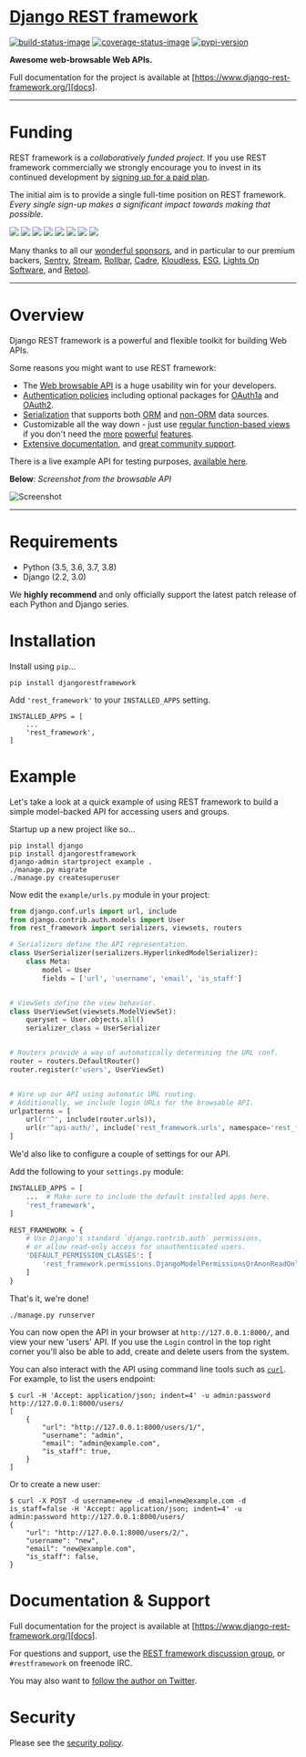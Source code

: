 # [Django REST framework][docs]

[![build-status-image]][travis]
[![coverage-status-image]][codecov]
[![pypi-version]][pypi]

**Awesome web-browsable Web APIs.**

Full documentation for the project is available at [https://www.django-rest-framework.org/][docs].

---

# Funding

REST framework is a *collaboratively funded project*. If you use
REST framework commercially we strongly encourage you to invest in its
continued development by [signing up for a paid plan][funding].

The initial aim is to provide a single full-time position on REST framework.
*Every single sign-up makes a significant impact towards making that possible.*

[![][sentry-img]][sentry-url]
[![][stream-img]][stream-url]
[![][rollbar-img]][rollbar-url]
[![][cadre-img]][cadre-url]
[![][kloudless-img]][kloudless-url]
[![][esg-img]][esg-url]
[![][lightson-img]][lightson-url]
[![][retool-img]][retool-url]

Many thanks to all our [wonderful sponsors][sponsors], and in particular to our premium backers, [Sentry][sentry-url], [Stream][stream-url], [Rollbar][rollbar-url], [Cadre][cadre-url], [Kloudless][kloudless-url], [ESG][esg-url], [Lights On Software][lightson-url], and [Retool][retool-url].

---

# Overview

Django REST framework is a powerful and flexible toolkit for building Web APIs.

Some reasons you might want to use REST framework:

* The [Web browsable API][sandbox] is a huge usability win for your developers.
* [Authentication policies][authentication] including optional packages for [OAuth1a][oauth1-section] and [OAuth2][oauth2-section].
* [Serialization][serializers] that supports both [ORM][modelserializer-section] and [non-ORM][serializer-section] data sources.
* Customizable all the way down - just use [regular function-based views][functionview-section] if you don't need the [more][generic-views] [powerful][viewsets] [features][routers].
* [Extensive documentation][docs], and [great community support][group].

There is a live example API for testing purposes, [available here][sandbox].

**Below**: *Screenshot from the browsable API*

![Screenshot][image]

----

# Requirements

* Python (3.5, 3.6, 3.7, 3.8)
* Django (2.2, 3.0)

We **highly recommend** and only officially support the latest patch release of
each Python and Django series.

# Installation

Install using `pip`...

    pip install djangorestframework

Add `'rest_framework'` to your `INSTALLED_APPS` setting.

    INSTALLED_APPS = [
        ...
        'rest_framework',
    ]

# Example

Let's take a look at a quick example of using REST framework to build a simple model-backed API for accessing users and groups.

Startup up a new project like so...

    pip install django
    pip install djangorestframework
    django-admin startproject example .
    ./manage.py migrate
    ./manage.py createsuperuser


Now edit the `example/urls.py` module in your project:

```python
from django.conf.urls import url, include
from django.contrib.auth.models import User
from rest_framework import serializers, viewsets, routers

# Serializers define the API representation.
class UserSerializer(serializers.HyperlinkedModelSerializer):
    class Meta:
        model = User
        fields = ['url', 'username', 'email', 'is_staff']


# ViewSets define the view behavior.
class UserViewSet(viewsets.ModelViewSet):
    queryset = User.objects.all()
    serializer_class = UserSerializer


# Routers provide a way of automatically determining the URL conf.
router = routers.DefaultRouter()
router.register(r'users', UserViewSet)


# Wire up our API using automatic URL routing.
# Additionally, we include login URLs for the browsable API.
urlpatterns = [
    url(r'^', include(router.urls)),
    url(r'^api-auth/', include('rest_framework.urls', namespace='rest_framework'))
]
```

We'd also like to configure a couple of settings for our API.

Add the following to your `settings.py` module:

```python
INSTALLED_APPS = [
    ...  # Make sure to include the default installed apps here.
    'rest_framework',
]

REST_FRAMEWORK = {
    # Use Django's standard `django.contrib.auth` permissions,
    # or allow read-only access for unauthenticated users.
    'DEFAULT_PERMISSION_CLASSES': [
        'rest_framework.permissions.DjangoModelPermissionsOrAnonReadOnly'
    ]
}
```

That's it, we're done!

    ./manage.py runserver

You can now open the API in your browser at `http://127.0.0.1:8000/`, and view your new 'users' API. If you use the `Login` control in the top right corner you'll also be able to add, create and delete users from the system.

You can also interact with the API using command line tools such as [`curl`](https://curl.haxx.se/). For example, to list the users endpoint:

    $ curl -H 'Accept: application/json; indent=4' -u admin:password http://127.0.0.1:8000/users/
    [
        {
            "url": "http://127.0.0.1:8000/users/1/",
            "username": "admin",
            "email": "admin@example.com",
            "is_staff": true,
        }
    ]

Or to create a new user:

    $ curl -X POST -d username=new -d email=new@example.com -d is_staff=false -H 'Accept: application/json; indent=4' -u admin:password http://127.0.0.1:8000/users/
    {
        "url": "http://127.0.0.1:8000/users/2/",
        "username": "new",
        "email": "new@example.com",
        "is_staff": false,
    }

# Documentation & Support

Full documentation for the project is available at [https://www.django-rest-framework.org/][docs].

For questions and support, use the [REST framework discussion group][group], or `#restframework` on freenode IRC.

You may also want to [follow the author on Twitter][twitter].

# Security

Please see the [security policy][security-policy].

[build-status-image]: https://secure.travis-ci.org/encode/django-rest-framework.svg?branch=master
[travis]: https://travis-ci.org/encode/django-rest-framework?branch=master
[coverage-status-image]: https://img.shields.io/codecov/c/github/encode/django-rest-framework/master.svg
[codecov]: https://codecov.io/github/encode/django-rest-framework?branch=master
[pypi-version]: https://img.shields.io/pypi/v/djangorestframework.svg
[pypi]: https://pypi.org/project/djangorestframework/
[twitter]: https://twitter.com/_tomchristie
[group]: https://groups.google.com/forum/?fromgroups#!forum/django-rest-framework
[sandbox]: https://restframework.herokuapp.com/

[funding]: https://fund.django-rest-framework.org/topics/funding/
[sponsors]: https://fund.django-rest-framework.org/topics/funding/#our-sponsors

[rover-img]: https://raw.githubusercontent.com/encode/django-rest-framework/master/docs/img/premium/rover-readme.png
[sentry-img]: https://raw.githubusercontent.com/encode/django-rest-framework/master/docs/img/premium/sentry-readme.png
[stream-img]: https://raw.githubusercontent.com/encode/django-rest-framework/master/docs/img/premium/stream-readme.png
[rollbar-img]: https://raw.githubusercontent.com/encode/django-rest-framework/master/docs/img/premium/rollbar-readme.png
[cadre-img]: https://raw.githubusercontent.com/encode/django-rest-framework/master/docs/img/premium/cadre-readme.png
[load-impact-img]: https://raw.githubusercontent.com/encode/django-rest-framework/master/docs/img/premium/load-impact-readme.png
[kloudless-img]: https://raw.githubusercontent.com/encode/django-rest-framework/master/docs/img/premium/kloudless-readme.png
[esg-img]: https://raw.githubusercontent.com/encode/django-rest-framework/master/docs/img/premium/esg-readme.png
[lightson-img]: https://raw.githubusercontent.com/encode/django-rest-framework/master/docs/img/premium/lightson-readme.png
[retool-img]: https://raw.githubusercontent.com/encode/django-rest-framework/master/docs/img/premium/retool-readme.png

[sentry-url]: https://getsentry.com/welcome/
[stream-url]: https://getstream.io/try-the-api/?utm_source=drf&utm_medium=banner&utm_campaign=drf
[rollbar-url]: https://rollbar.com/?utm_source=django&utm_medium=sponsorship&utm_campaign=freetrial
[cadre-url]: https://cadre.com/
[kloudless-url]: https://hubs.ly/H0f30Lf0
[esg-url]: https://software.esg-usa.com/
[lightson-url]: https://lightsonsoftware.com
[retool-url]: https://retool.com/?utm_source=djangorest&utm_medium=sponsorship

[oauth1-section]: https://www.django-rest-framework.org/api-guide/authentication/#django-rest-framework-oauth
[oauth2-section]: https://www.django-rest-framework.org/api-guide/authentication/#django-oauth-toolkit
[serializer-section]: https://www.django-rest-framework.org/api-guide/serializers/#serializers
[modelserializer-section]: https://www.django-rest-framework.org/api-guide/serializers/#modelserializer
[functionview-section]: https://www.django-rest-framework.org/api-guide/views/#function-based-views
[generic-views]: https://www.django-rest-framework.org/api-guide/generic-views/
[viewsets]: https://www.django-rest-framework.org/api-guide/viewsets/
[routers]: https://www.django-rest-framework.org/api-guide/routers/
[serializers]: https://www.django-rest-framework.org/api-guide/serializers/
[authentication]: https://www.django-rest-framework.org/api-guide/authentication/
[image]: https://www.django-rest-framework.org/img/quickstart.png

[docs]: https://www.django-rest-framework.org/
[security-policy]: https://github.com/encode/django-rest-framework/security/policy
